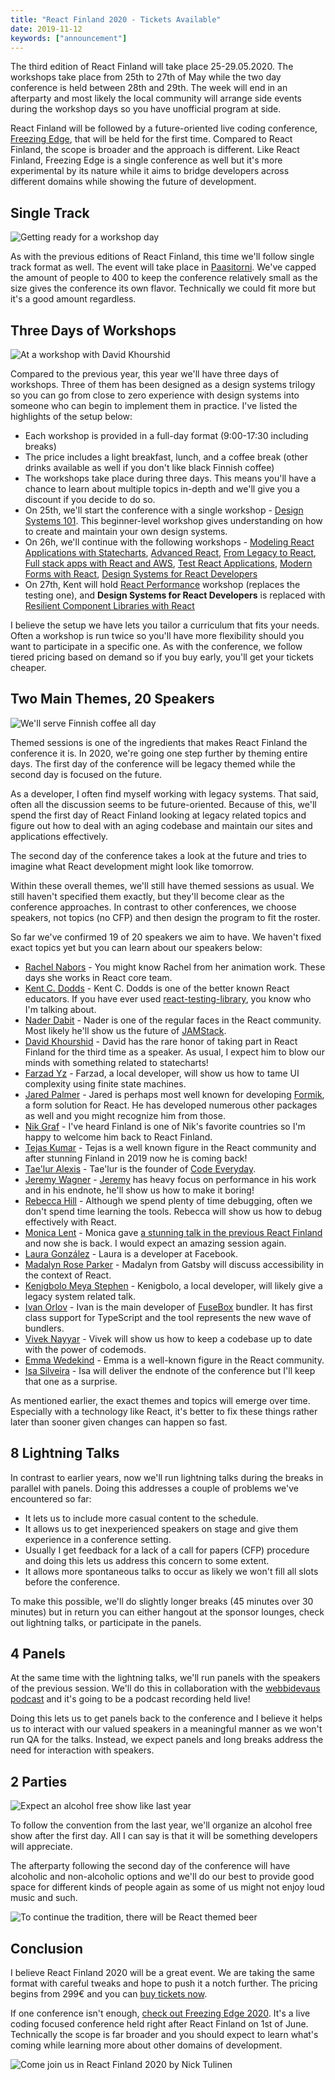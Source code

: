 ```yaml
---
title: "React Finland 2020 - Tickets Available"
date: 2019-11-12
keywords: ["announcement"]
---
```


The third edition of React Finland will take place 25-29.05.2020. The workshops take place from 25th to 27th of May while the two day conference is held between 28th and 29th. The week will end in an afterparty and most likely the local community will arrange side events during the workshop days so you have unofficial program at side.

React Finland will be followed by a future-oriented live coding conference, [Freezing Edge](https://freezing-edge.fi), that will be held for the first time. Compared to React Finland, the scope is broader and the approach is different. Like React Finland, Freezing Edge is a single conference as well but it's more experimental by its nature while it aims to bridge developers across different domains while showing the future of development.

## Single Track

![Getting ready for a workshop day](assets/img/getting-ready.jpg)

As with the previous editions of React Finland, this time we'll follow single track format as well. The event will take place in [Paasitorni](paasitorni.fi). We've capped the amount of people to 400 to keep the conference relatively small as the size gives the conference its own flavor. Technically we could fit more but it's a good amount regardless.

## Three Days of Workshops

![At a workshop with David Khourshid](assets/img/workshop.jpg)

Compared to the previous year, this year we'll have three days of workshops. Three of them has been designed as a design systems trilogy so you can go from close to zero experience with design systems into someone who can begin to implement them in practice. I've listed the highlights of the setup below:

- Each workshop is provided in a full-day format (9:00-17:30 including breaks)
- The price includes a light breakfast, lunch, and a coffee break (other drinks available as well if you don't like black Finnish coffee)
- The workshops take place during three days. This means you'll have a chance to learn about multiple topics in-depth and we'll give you a discount if you decide to do so.
- On 25th, we'll start the conference with a single workshop - [Design Systems 101](/workshops/#design-systems-101). This beginner-level workshop gives understanding on how to create and maintain your own design systems.
- On 26h, we'll continue with the following workshops - [Modeling React Applications with Statecharts](/workshops/#modeling-react-applications-with-statecharts), [Advanced React](/workshops/#advanced-react-suspense-time-slicing-hooks-and-more-), [From Legacy to React](/workshops/#from-legacy-to-react), [Full stack apps with React and AWS](https://react-finland.fi/workshops/#full-stack-apps-with-react-and-aws), [Test React Applications](/workshops/#test-react-applications), [Modern Forms with React](/workshops/#modern-forms-with-react), [Design Systems for React Developers](/workshops/#design-systems-for-react-developers)
- On 27th, Kent will hold [React Performance](/workshops/#react-performance) workshop (replaces the testing one), and **Design Systems for React Developers** is replaced with [Resilient Component Libraries with React](https://react-finland.fi/workshops/#resilient-component-libraries-with-react)

I believe the setup we have lets you tailor a curriculum that fits your needs. Often a workshop is run twice so you'll have more flexibility should you want to participate in a specific one. As with the conference, we follow tiered pricing based on demand so if you buy early, you'll get your tickets cheaper.

## Two Main Themes, 20 Speakers

![We'll serve Finnish coffee all day](assets/img/finnish-coffee.jpg)

Themed sessions is one of the ingredients that makes React Finland the conference it is. In 2020, we're going one step further by theming entire days. The first day of the conference will be legacy themed while the second day is focused on the future.

As a developer, I often find myself working with legacy systems. That said, often all the discussion seems to be future-oriented. Because of this, we'll spend the first day of React Finland looking at legacy related topics and figure out how to deal with an aging codebase and maintain our sites and applications effectively.

The second day of the conference takes a look at the future and tries to imagine what React development might look like tomorrow.

Within these overall themes, we'll still have themed sessions as usual. We still haven't specified them exactly, but they'll become clear as the conference approaches. In contrast to other conferences, we choose speakers, not topics (no CFP) and then design the program to fit the roster.

So far we've confirmed 19 of 20 speakers we aim to have. We haven't fixed exact topics yet but you can learn about our speakers below:

- [Rachel Nabors](/speakers/#rachel-nabors) - You might know Rachel from her animation work. These days she works in React core team.
- [Kent C. Dodds](/speakers/#kent-c-dodds) - Kent C. Dodds is one of the better known React educators. If you have ever used [react-testing-library](https://www.npmjs.com/package/@testing-library/react), you know who I'm talking about.
- [Nader Dabit](/speakers/#nader-dabit) - Nader is one of the regular faces in the React community. Most likely he'll show us the future of [JAMStack](https://jamstack.org).
- [David Khourshid](/speakers/#david-khourshid) - David has the rare honor of taking part in React Finland for the third time as a speaker. As usual, I expect him to blow our minds with something related to statecharts!
- [Farzad Yz](/speakers/#farzad-yz) - Farzad, a local developer, will show us how to tame UI complexity using finite state machines.
- [Jared Palmer](/speakers/#jared-palmer) - Jared is perhaps most well known for developing [Formik](https://www.npmjs.com/package/formik), a form solution for React. He has developed numerous other packages as well and you might recognize him from those.
- [Nik Graf](/speakers/#nik-graf) - I've heard Finland is one of Nik's favorite countries so I'm happy to welcome him back to React Finland.
- [Tejas Kumar](/speakers/#tejas-kumar) - Tejas is a well known figure in the React community and after stunning Finland in 2019 now he is coming back!
- [Tae'lur Alexis](/speakers/#tae-lur-alexis) - Tae'lur is the founder of [Code Everyday](https://codeeveryday.io).
- [Jeremy Wagner](/speakers/#jeremy-wagner) - [Jeremy](https://jeremy.codes) has heavy focus on performance in his work and in his endnote, he'll show us how to make it boring!
- [Rebecca Hill](/speakers/#rebecca-hill) - Although we spend plenty of time debugging, often we don't spend time learning the tools. Rebecca will show us how to debug effectively with React.
- [Monica Lent](/speakers/#monica-lent) - Monica gave [a stunning talk in the previous React Finland](https://www.youtube.com/watch?v=brMZLmZ1HR0) and now she is back. I would expect an amazing session again.
- [Laura González](/speakers/#laura-gonz-lez) - Laura is a developer at Facebook.
- [Madalyn Rose Parker](/speakers/#madalyn-rose-parker) - Madalyn from Gatsby will discuss accessibility in the context of React.
- [Kenigbolo Meya Stephen](/speakers/#kenigbolo-meya-stephen) - Kenigbolo, a local developer, will likely give a legacy system related talk.
- [Ivan Orlov](/speakers/#ivan-orlov) - Ivan is the main developer of [FuseBox](https://fuse-box.org) bundler. It has first class support for TypeScript and the tool represents the new wave of bundlers.
- [Vivek Nayyar](/speakers/#vivek-nayyar) - Vivek will show us how to keep a codebase up to date with the power of codemods.
- [Emma Wedekind](/speakers/#emma-wedekind) - Emma is a well-known figure in the React community.
- [Isa Silveira](/speakers/#isa-silveira) - Isa will deliver the endnote of the conference but I'll keep that one as a surprise.

As mentioned earlier, the exact themes and topics will emerge over time. Especially with a technology like React, it's better to fix these things rather later than sooner given changes can happen so fast.

## 8 Lightning Talks

In contrast to earlier years, now we'll run lightning talks during the breaks in parallel with panels. Doing this addresses a couple of problems we've encountered so far:

- It lets us to include more casual content to the schedule.
- It allows us to get inexperienced speakers on stage and give them experience in a conference setting.
- Usually I get feedback for a lack of a call for papers (CFP) procedure and doing this lets us address this concern to some extent.
- It allows more spontaneous talks to occur as likely we won't fill all slots before the conference.

To make this possible, we'll do slightly longer breaks (45 minutes over 30 minutes) but in return you can either hangout at the sponsor lounges, check out lightning talks, or participate in the panels.

## 4 Panels

At the same time with the lightning talks, we'll run panels with the speakers of the previous session. We'll do this in collaboration with the [webbidevaus podcast](https://webbidevaus.fi) and it's going to be a podcast recording held live!

Doing this lets us to get panels back to the conference and I believe it helps us to interact with our valued speakers in a meaningful manner as we won't run QA for the talks. Instead, we expect panels and long breaks address the need for interaction with speakers.

## 2 Parties

![Expect an alcohol free show like last year](assets/img/smoosh.jpg)

To follow the convention from the last year, we'll organize an alcohol free show after the first day. All I can say is that it will be something developers will appreciate.

The afterparty following the second day of the conference will have alcoholic and non-alcoholic options and we'll do our best to provide good space for different kinds of people again as some of us might not enjoy loud music and such.

![To continue the tradition, there will be React themed beer](assets/img/bear-with-me.jpg)

## Conclusion

I believe React Finland 2020 will be a great event. We are taking the same format with careful tweaks and hope to push it a notch further. The pricing begins from 299€ and you can [buy tickets now](https://fienta.com/react-finland-2020?e8677b7f3a2f2d38052763b8d1cd9117).

If one conference isn't enough, [check out Freezing Edge 2020](https://freezing-edge.fi). It's a live coding focused conference held right after React Finland on 1st of June. Technically the scope is far broader and you should expect to learn what's coming while learning more about other domains of development.

![Come join us in React Finland 2020 by [Nick Tulinen](http://nicktulinen.com)](assets/img/come-join.jpg)
